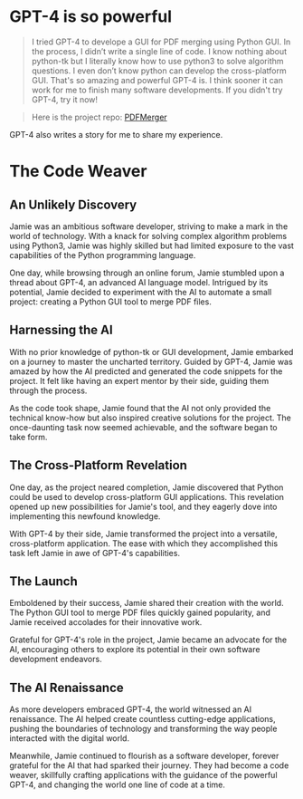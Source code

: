 # GPT-4 is so powerful

> I tried GPT-4 to develope a GUI for PDF merging using Python GUI. In the process, I didn’t write a single line of code. I know nothing about python-tk but I literally know how to use python3 to solve algorithm questions. I even don’t know python can develop the cross-platform GUI. That's so amazing and powerful GPT-4 is. I think sooner it can work for me to finish many software developments. If you didn't try GPT-4, try it now!

> Here is the project repo: [PDFMerger](https://github.com/623059008/PyPDFMerger)

GPT-4 also writes a story for me to share my experience.

# The Code Weaver

## An Unlikely Discovery

Jamie was an ambitious software developer, striving to make a mark in the world of technology. With a knack for solving complex algorithm problems using Python3, Jamie was highly skilled but had limited exposure to the vast capabilities of the Python programming language.

One day, while browsing through an online forum, Jamie stumbled upon a thread about GPT-4, an advanced AI language model. Intrigued by its potential, Jamie decided to experiment with the AI to automate a small project: creating a Python GUI tool to merge PDF files.

## Harnessing the AI

With no prior knowledge of python-tk or GUI development, Jamie embarked on a journey to master the uncharted territory. Guided by GPT-4, Jamie was amazed by how the AI predicted and generated the code snippets for the project. It felt like having an expert mentor by their side, guiding them through the process.

As the code took shape, Jamie found that the AI not only provided the technical know-how but also inspired creative solutions for the project. The once-daunting task now seemed achievable, and the software began to take form.

## The Cross-Platform Revelation

One day, as the project neared completion, Jamie discovered that Python could be used to develop cross-platform GUI applications. This revelation opened up new possibilities for Jamie's tool, and they eagerly dove into implementing this newfound knowledge.

With GPT-4 by their side, Jamie transformed the project into a versatile, cross-platform application. The ease with which they accomplished this task left Jamie in awe of GPT-4's capabilities.

## The Launch

Emboldened by their success, Jamie shared their creation with the world. The Python GUI tool to merge PDF files quickly gained popularity, and Jamie received accolades for their innovative work.

Grateful for GPT-4's role in the project, Jamie became an advocate for the AI, encouraging others to explore its potential in their own software development endeavors.

## The AI Renaissance

As more developers embraced GPT-4, the world witnessed an AI renaissance. The AI helped create countless cutting-edge applications, pushing the boundaries of technology and transforming the way people interacted with the digital world.

Meanwhile, Jamie continued to flourish as a software developer, forever grateful for the AI that had sparked their journey. They had become a code weaver, skillfully crafting applications with the guidance of the powerful GPT-4, and changing the world one line of code at a time.